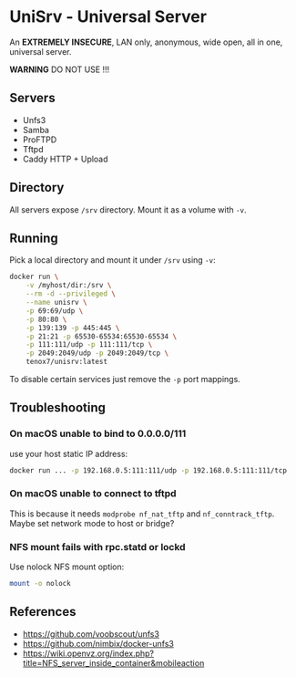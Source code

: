 # UniSrv - Universal Server

An **EXTREMELY INSECURE**, LAN only, anonymous, wide open, all in one, universal server.

**WARNING** DO NOT USE !!!

## Servers

- Unfs3
- Samba
- ProFTPD
- Tftpd
- Caddy HTTP + Upload

## Directory

All servers expose `/srv` directory. Mount it as a volume with `-v`.

## Running

Pick a local directory and mount it under `/srv` using `-v`:

```sh
docker run \
	-v /myhost/dir:/srv \
	--rm -d --privileged \
	--name unisrv \
	-p 69:69/udp \
	-p 80:80 \
	-p 139:139 -p 445:445 \
	-p 21:21 -p 65530-65534:65530-65534 \
	-p 111:111/udp -p 111:111/tcp \
	-p 2049:2049/udp -p 2049:2049/tcp \
	tenox7/unisrv:latest
```

To disable certain services just remove the `-p` port mappings.

## Troubleshooting

### On macOS unable to bind to 0.0.0.0/111

use your host static IP address:

```sh
docker run ... -p 192.168.0.5:111:111/udp -p 192.168.0.5:111:111/tcp
```

### On macOS unable to connect to tftpd

This is because it needs `modprobe nf_nat_tftp` and `nf_conntrack_tftp`.
Maybe set network mode to host or bridge?

### NFS mount fails with rpc.statd or lockd

Use nolock NFS mount option:

```sh
mount -o nolock
```

## References

- https://github.com/voobscout/unfs3
- https://github.com/nimbix/docker-unfs3
- https://wiki.openvz.org/index.php?title=NFS_server_inside_container&mobileaction
